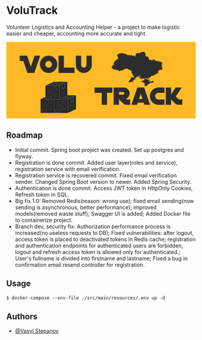 # VoluTrack

Volunteer Logistics and Accounting Helper - a project to make logistic easier and cheaper, accounting more accurate and tight.

![Logo](src/main/resources/img/biglogo.png)


## Roadmap

- Initial commit. Spring boot project was created. Set up postgres and flyway.
- Registration is done commit. Added user layer(roles and service), registration service with email verification.
- Registration service is recovered commit. Fixed email verification sender. Changed Spring Boot version to newer.  Added Spring Security.
- Authentication is done commit. Access JWT token in HttpOnly Cookies, Refresh token in SQL.
- Big fix 1.0: Removed Redis(reason: wrong use); fixed email sending(now sending is asynchronous, better performance); improved models(removed waste stuff); Swagger UI is added; Added Docker file to containerize project.
- Branch dev, security fix: Authorization performance process is increased(no useless requests to DB); Fixed vulnerabilities: after logout, access token is placed to deactivated tokens in Redis cache; registration and authentication endpoints for authenticated users are forbidden, logout and refresh access token is allowed only for authenticated.; User's fullname is divided into firstname and lastname; Fixed a bug in confirmation email resend controller for registration.
## Usage

```shell
$ docker-compose --env-file ./src/main/resources/.env up -d
```

## Authors

- [@Vasyl Stepanov](https://www.github.com/VasylStepanov)
